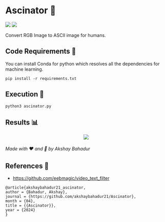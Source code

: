# Ascinator 📇

[![](https://img.shields.io/github/license/sourcerer-io/hall-of-fame.svg?colorB=ff0000)](https://github.com/akshaybahadur21/Alphabet-Recognition-EMNIST/blob/master/LICENSE.txt)  [![](https://img.shields.io/badge/Akshay-Bahadur-brightgreen.svg?colorB=ff0000)](https://akshaybahadur.com)

Convert RGB Image to ASCII image for humans.

## Code Requirements 🦄
You can install Conda for python which resolves all the dependencies for machine learning.

`pip install -r requirements.txt`

## Execution 🐉

```
python3 ascinator.py
```

## Results 📊
<div align="center">

<p align="center"> <img src="https://github.com/akshaybahadur21/BLOB/blob/master/ascinator_1.gif"></p>

</div>

###### Made with ❤️ and 🦙 by Akshay Bahadur

## References 🔱

- https://github.com/eebmagic/video_text_filter

```
@article{akshaybahadur21_ascinator,
author = {Bahadur, Akshay},
journal = {https://github.com/akshaybahadur21/Ascinator},
month = {04},
title = {{Ascinator}},
year = {2024}
}
```
